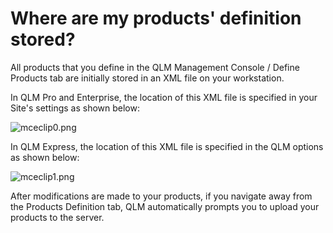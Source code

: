 # Where are my products' definition stored?

All products that you define in the QLM Management Console / Define Products tab are initially stored in an XML file on your workstation.

In QLM Pro and Enterprise, the location of this XML file is specified in your Site's settings as shown below:

![mceclip0.png](https://support.soraco.co/hc/article\_attachments/360086307412/mceclip0.png)

In QLM Express, the location of this XML file is specified in the QLM options as shown below:

![mceclip1.png](https://support.soraco.co/hc/article\_attachments/360086376631/mceclip1.png)

After modifications are made to your products, if you navigate away from the Products Definition tab, QLM automatically prompts you to upload your products to the server.&#x20;
